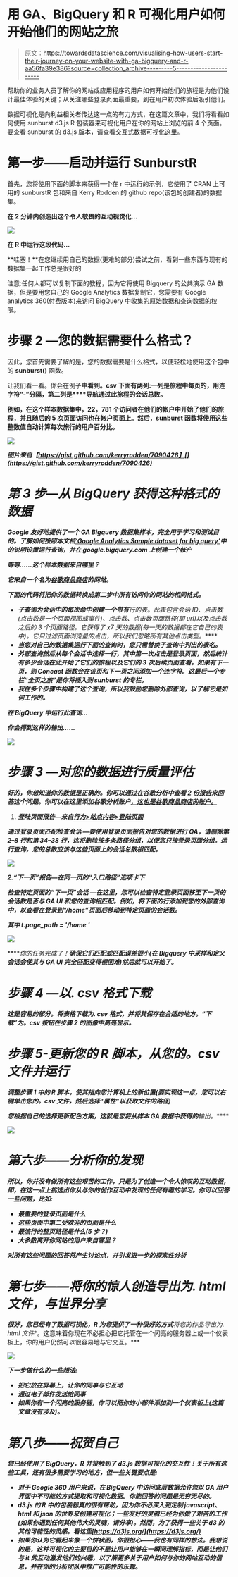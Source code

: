 # 用 GA、BigQuery 和 R 可视化用户如何开始他们的网站之旅

> 原文：<https://towardsdatascience.com/visualising-how-users-start-their-journey-on-your-website-with-ga-bigquery-and-r-aa56fa39e386?source=collection_archive---------5----------------------->

帮助你的业务人员了解你的网站或应用程序的用户如何开始他们的旅程是为他们设计最佳体验的关键；从关注哪些登录页面最重要，到在用户初次体验后吸引他们。

数据可视化是向利益相关者传达这一点的有力方式，在这篇文章中，我们将看看如何使用 sunburst d3.js R 包装器来可视化用户在你的网站上浏览的前 4 个页面。要查看 sunburst 的 d3.js 版本，请查看交互式数据可视化[这里](https://bl.ocks.org/kerryrodden/7090426)。

# 第一步——启动并运行 SunburstR

首先，您将使用下面的脚本来获得一个在 r 中运行的示例，它使用了 CRAN 上可用的 sunburstR 包和来自 Kerry Rodden 的 github repo(该包的创建者)的数据集。

**在 2 分钟内创造出这个令人敬畏的互动视觉化…**

![](img/d22be827c32db6d6f4dd2690775fa80b.png)

**在 R 中运行这段代码…**

**哇塞！**在您继续用自己的数据(更难的部分)尝试之前，看到一些东西与现有的数据集一起工作总是很好的

注意:任何人都可以复制下面的教程，因为它将使用 Bigquery 的公共演示 GA 数据，但是要用您自己的 Google Analytics 数据复制它，您需要有 Google analytics 360(付费版本)来访问 BigQuery 中收集的原始数据和查询数据的权限。

# 步骤 2 —您的数据需要什么格式？

因此，您首先需要了解的是，您的数据需要是什么格式，以便轻松地使用这个包中的 **sunburst()** 函数。

让我们看一看。你会在例子**中看到。csv 下面有两列:**一列是旅程中每页的**，用连字符“-”**分隔，第二列是****导航通过此旅程的会话总数**。**

**例如，在这个样本数据集中，22，781 个访问者在他们的帐户中开始了他们的旅程，并且随后的 5 次页面访问也在帐户页面上。**然后，sunburst 函数将使用这些整数值自动计算每次旅行的用户百分比。****

**![](img/c5cc67b134213c7382dc9e07d79b42f7.png)**

***图片来自【https://gist.github.com/kerryrodden/7090426】[](https://gist.github.com/kerryrodden/7090426)***

# ***第 3 步—从 BigQuery 获得这种格式的数据***

***Google 友好地提供了一个 GA Bigquery 数据集样本，完全用于学习和测试目的。了解如何按照本文档[‘Google Analytics Sample dataset for big query’](https://support.google.com/analytics/answer/7586738?hl=en)中的说明设置运行查询，并在 google.bigquery.com 上创建一个帐户***

*****等等……这个样本数据来自哪里？*****

***它来自一个名为[谷歌商品商店](https://shop.googlemerchandisestore.com/?utm_source=Partners&utm_medium=affiliate&utm_campaign=Data%20Share%20Promo)的网站。***

***下面的代码将把你的数据转换成第二步中所有访问你的网站的相同格式。***

*   *****子查询**为会话中的每次命中创建一个带有**行的表。此表包含会话 ID、点击数(点击数是一个页面视图或事件)、点击数、点击数页面路径(即 url)以及点击数之后的 3 个页面路径。它获得了 x7 天的数据(每一天的数据都在它自己的表中)。它只过滤页面浏览量的点击，所以我们忽略所有其他点击类型。*****
*   *****当您对自己的数据集运行下面的查询时，您只需替换子查询中列出的表名。*****
*   *****外部查询**然后从每个会话中选择一行，其中第一次点击是登录页面，然后统计有多少会话在此开始了它们的旅程以及它们的 3 次后续页面查看。**如果有下一页，则 Concact 函数会在该页和下一页之间添加一个连字符。这最后一个专栏“全页之旅”是你将插入到 sunburst 的专栏。*****
*   ***我在多个步骤中构建了这个查询，所以我鼓励您删除外部查询，以了解它是如何工作的。***

*****在 BigQuery 中运行此查询…*****

*****你会得到这样的输出……*****

***![](img/475dd7083ed68dbd0078435fb7dd095c.png)***

# ***步骤 3 —对您的数据进行质量评估***

***好的，你想知道你的数据是正确的。你可以通过在谷歌分析中查看 2 份报告来回答这个问题。你可以在这里添加谷歌分析账户[，这也是谷歌商品商店的账户。](https://support.google.com/analytics/answer/6367342?hl=en)***

1.  ***登陆页面报告—来自[行为>站点内容>登陆页面](https://analytics.google.com/analytics/web/#/report/content-landing-pages/a54516992w87479473p92320289/_u.date00=20170717&_u.date01=20170723&explorer-table.plotKeys=%5B%5D&_r.drilldown=analytics.landingPagePath:~2Fhome&_r.tabId=explorer/)***

*****通过登录页面匹配检查会话** —要使用登录页面报告对您的数据进行 QA，请删除第 2–8 行和第 34–38 行，这将删除按多条路径分组，以便您只按登录页面分组。运行查询，您的总数应该与这些页面上的会话总数相匹配。***

***![](img/546f7a267bb65af38eddaf5c960303b2.png)***

***2.“下一页”报告—在同一页的“入口路径”选项卡下***

*****检查特定页面的“下一页”会话** —在这里，您可以检查特定登录页面移至下一页的会话数是否与 GA UI 和您的查询相匹配。例如，将下面的行添加到您的外部查询中，以查看在登录到“/home”页面后移动到特定页面的会话数。***

***其中 t.page_path = '/home '***

***![](img/085187373af0957d30bb7dcfd33e6b98.png)***

*****你的任务完成了！**确保它们匹配或匹配误差很小(在 Bigquery 中采样和定义会话会使其与 GA UI 完全匹配变得很困难)**然后就可以开始了。*****

# ***步骤 4 —以. csv 格式下载***

***这是容易的部分。将表格下载为. csv 格式，并将其保存在合适的地方。“下载”为。csv 按钮在步骤 2 的图像中高亮显示。***

# ***步骤 5-更新您的 R 脚本，从您的。csv 文件并运行***

***调整步骤 1 中的 R 脚本，使其指向您计算机上的新位置(要实现这一点，您可以右键单击您的。csv 文件，然后选择“属性”以获取文件的路径)***

***您根据自己的选择更新配色方案，这就是您将从样本 GA 数据中获得的**输出。*****

***![](img/215cd04334e2ff2ac2b77295ced6a7d7.png)***

# ***第六步——分析你的发现***

***所以，你并没有做所有这些艰苦的工作，只是为了创造一个令人惊叹的互动数据，即，在这一点上挑选出你从与你的创作互动中发现的任何有趣的学习。你可以回答一些问题，比如:***

*   ***最重要的登录页面是什么***
*   ***这些页面中第二受欢迎的页面是什么***
*   ***最流行的整页路径是什么(5 步？)***
*   ***大多数离开你网站的用户来自哪里？***

***对所有这些问题的回答将产生讨论点，并引发进一步的探索性分析***

# ***第七步——将你的惊人创造导出为. html 文件，与世界分享***

***很好，您已经有了数据可视化，R 为您提供了一种很好的方式**将您的作品导出为. html 文件**。这意味着你现在不必担心把它托管在一个闪亮的服务器上或一个仪表板上，你的用户仍然可以很容易地与它交互。***

***![](img/e38873f58a1009b2e47b4250a095b185.png)***

***下一步做什么的一些想法:***

*   *****把它放在屏幕上，让你的同事与它互动*****
*   ***通过电子邮件发送给同事***
*   ***如果你有一个闪亮的服务器，你可以把你的小部件添加到一个仪表板上(这篇文章没有涉及)。***

# ***第八步——祝贺自己***

***您已经使用了 BigQuery，R 并接触到了 d3.js 数据可视化的交互性！关于所有这些工具，还有很多需要学习的地方，但一些关键要点是:***

*   ***对于 Google 360 用户来说，在 BigQuery 中访问底层数据允许您以 GA 用户界面中不可能的方式提取和可视化数据。你能回答的问题是无穷无尽的。***
*   ***d3.js 的 R 中的包装器真的很有帮助，因为你不必深入到定制 javascript、html 和 json 的世界来创建可视化；一些友好的灵魂已经为你做了艰苦的工作(如果你遇到任何其他伟大的灵魂，请分享)。然而，为了获得一些关于 d3 的其他可能性的灵感。看这里[https://d3js.org/](https://d3js.org/)***
*   ***如果你认为它看起来像一个饼状图，你很担心——我也有同样的想法。我想说的是，这种可视化的主要目的不是让用户能够在一瞬间理解指标，而是让他们与 it 的互动激发他们的兴趣，以了解更多关于用户如何与你的网站互动的信息，并在你的分析团队中推广可能性的乐趣。***